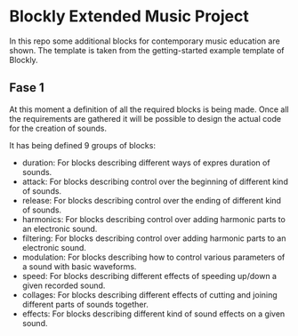 # Blockly Extended Music Project

In this repo some additional blocks for contemporary music education are shown. 
The template is taken from the getting-started example template of Blockly.

## Fase 1

At this moment a definition of all the required blocks is being made. Once all the requirements are gathered it will be possible to design the actual code for the creation of sounds.

It has being defined 9 groups of blocks: 

* duration: For blocks describing different ways of expres duration of sounds.
* attack: For blocks describing control over the beginning of different kind of sounds.
* release: For blocks describing control over the ending of different kind of sounds.
* harmonics: For blocks describing control over adding harmonic parts to an electronic sound.
* filtering: For blocks describing control over adding harmonic parts to an electronic sound.
* modulation: For blocks describing how to control various parameters of a sound with basic waveforms.
* speed: For blocks describing different effects of speeding up/down a given recorded sound.
* collages: For blocks describing different effects of cutting and joining different parts of sounds together. 
* effects: For blocks describing different kind of sound effects on a given sound.